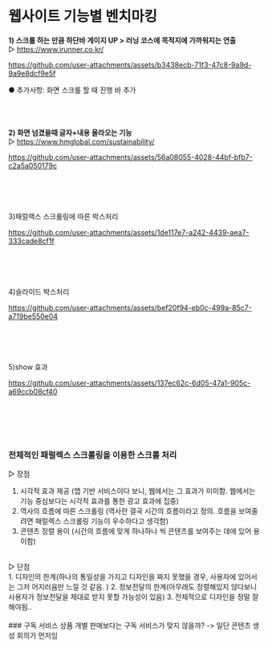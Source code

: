 # 웹사이트 기능별 벤치마킹

 **1) 스크롤 하는 만큼 하단바 게이지 UP > 러닝 코스에 목적지에 가까워지는 연출**<br/>
  ▷ https://www.irunner.co.kr/ <br/>


https://github.com/user-attachments/assets/b3438ecb-71f3-47c8-9a9d-9a9e8dcf9e5f


   ● 추가사항: 화면 스크롤 할 때 진행 바 추가  <br/><br/><br/><br/>


**2) 화면 넘겼을때 글자+내용 올라오는 기능**<br/>
  ▷ https://www.hmglobal.com/sustainability/<br/>


https://github.com/user-attachments/assets/56a08055-4028-44bf-bfb7-c2a5a050179c


<br/><br/><br/><br/>
3)패럴랙스 스크롤링에 따른 박스처리


https://github.com/user-attachments/assets/1de117e7-a242-4439-aea7-333cade8cf1f


<br/><br/><br/><br/>
4)슬라이드 박스처리



https://github.com/user-attachments/assets/bef20f94-eb0c-499a-85c7-a719be550e04

<br/><br/><br/><br/>
5)show 효과


https://github.com/user-attachments/assets/137ec62c-6d05-47a1-905c-a69ccb08cf40  


<br/><br/><br/><br/>
### 전체적인 패럴렉스 스크롤링을 이용한 스크롤 처리<br/>
▷ 장점<br/>
  1. 시각적 효과 제공 (앱 기반 서비스이다 보니, 웹에서는 그 효과가 미미함. 웹에서는 기능 중심보다는 시각적 효과를 통한 광고 효과에 집중)
  2. 역사의 흐름에 따른 스크롤링 (역사란 결국 시간의 흐름이라고 정의. 흐름을 보여줄려면 패럴렉스 스크롤링 기능이 우수하다고 생각함)
  3. 콘텐츠 정렬 용이 (시간의 흐름에 맞게 하나하나 씩 콘텐츠를 보여주는 데에 있어 용이함)
<br/>
▷ 단점<br/>
  1. 디자인의 한계(하나의 통일성을 가지고 디자인을 짜지 못했을 경우, 사용자에 있어서는 그저 어지러움만 느낄 것 같음. )
  2. 정보전달의 한계(아무래도 정렬해있지 않다보니 사용자가 정보전달을 제대로 받지 못할 가능성이 있음)
  3. 전체적으로 디자인을 정말 잘해야됨..
<br/><br/>
### 구독 서비스
상품 개별 판매보다는 구독 서비스가 맞지 않을까?  
-> 일단 콘텐츠 생성 회의가 먼저임
<br/><br/>


  

